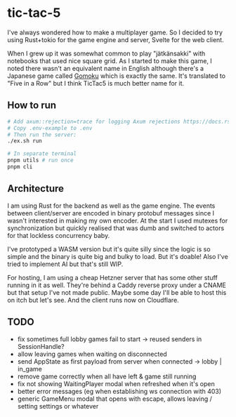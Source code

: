 # tic-tac-5

I've always wondered how to make a multiplayer game. So I decided to try using Rust+tokio for the game engine and server, Svelte for the web client.

When I grew up it was somewhat common to play "jätkänsakki" with notebooks that used nice square grid. As I started to make this game, I noted there wasn't an equivalent name in English although there's a Japanese game called [Gomoku](https://en.wikipedia.org/wiki/Gomoku) which is exactly the same. It's translated to "Five in a Row" but I think TicTac5 is much better name for it.

## How to run

```sh
# Add axum::rejection=trace for logging Axum rejections https://docs.rs/axum/latest/axum/extract/index.html#logging-rejections
# Copy .env-example to .env
# Then run the server:
./ex.sh run

# In separate terminal
pnpm utils # run once
pnpm cli
```

## Architecture

I am using Rust for the backend as well as the game engine. The events between client/server are encoded in binary protobuf messages since I wasn't interested in making my own encoder. At the start I used mutexes for synchronization but quickly realised that was dumb and switched to actors for that lockless concurrency baby.

I've prototyped a WASM version but it's quite silly since the logic is so simple and the binary is quite big and bulky to load. But it's doable! Also I've tried to implement AI but that's still WIP.

For hosting, I am using a cheap Hetzner server that has some other stuff running in it as well. They're behind a Caddy reverse proxy under a CNAME but that setup I've not made public. Maybe some day I'll be able to host this on itch but let's see. And the client runs now on Cloudflare.

## TODO

- fix sometimes full lobby games fail to start -> reused senders in SessionHandle?
- allow leaving games when waiting on disconnected
- send AppState as first payload from server when connected -> lobby | in_game
- remove game correctly when all have left & game still running
- fix not showing WaitingPlayer modal when refreshed when it's open
- better error messages (eg when establishing ws connection with 403)
- generic GameMenu modal that opens with escape, allows leaving / setting settings or whatever
